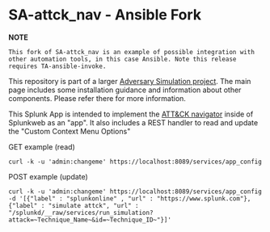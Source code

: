 # SA-attck_nav - Ansible Fork

**NOTE**
```
This fork of SA-attck_nav is an example of possible integration with other automation tools, in this case Ansible. Note this release requires TA-ansible-invoke.
```

This repository is part of a larger [Adversary Simulation project](https://github.com/timfrazier1/AdversarySimulation).  The main page includes some installation guidance and information about other components.  Please refer there for more information. 


This Splunk App is intended to implement the [ATT&CK navigator](https://github.com/mitre/attack-navigator) inside of Splunkweb as an "app".
It also includes a REST handler to read and update the "Custom Context Menu Options"

GET example (read)
```
curl -k -u 'admin:changeme' https://localhost:8089/services/app_config
```

POST example (update)
```
curl -k -u 'admin:changeme' https://localhost:8089/services/app_config -d '[{"label" : "splunkonline" , "url" : "https://www.splunk.com"},{"label" : "simulate attck", "url" : "/splunkd/__raw/services/run_simulation?attack=~Technique_Name~&id=~Technique_ID~"}]'
```

